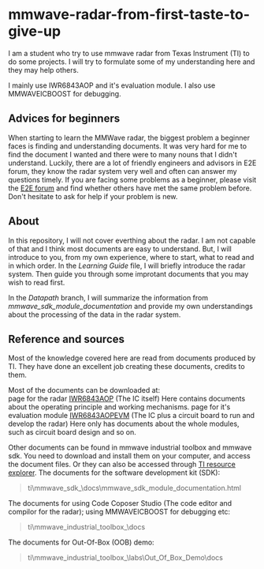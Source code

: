# mmwave-radar-from-first-taste-to-give-up
I am a student who try to use mmwave radar from Texas Instrument (TI) to do some projects. I will try to formulate some of my understanding here and they may help others.

I mainly use IWR6843AOP and it's evaluation module. I also use MMWAVEICBOOST for debugging.

## Advices for beginners
When starting to learn the MMWave radar, the biggest problem a beginner faces is finding and understanding documents. It was very hard for me to find the document I wanted and there were to many nouns that I didn't understand. Luckily, there are a lot of friendly engineers and advisors in E2E forum, they know the radar system very well and often can answer my questions timely. If you are facing some problems as a beginner, please visit the [E2E forum](https://e2e.ti.com/) and find whether others have met the same problem before. Don't hesitate to ask for help if your problem is new.
  
## About
In this repository, I will not cover everthing about the radar. I am not capable of that and I think most documents are easy to understand. But, I will introduce to you, from my own experience, where to start, what to read and in which order. In the *Learning Guide* file, I will briefly introduce the radar system. Then guide you through some improtant documents that you may wish to read first.  

In the *Datapath* branch, I will summarize the information from *mmwave_sdk_module_documentation* and provide my own understandings about the processing of the data in the radar system.  

## Reference and sources
Most of the knowledge covered here are read from documents produced by TI. They have done an excellent job creating these documents, credits to them.  

Most of the documents can be downloaded at:  
page for the radar [IWR6843AOP](https://www.ti.com/product/IWR6843AOP)  (The IC itself)  Here contains documents about the operating principle and working mechanisms.
page for it's evaluation module [IWR6843AOPEVM](https://www.ti.com/tool/IWR6843AOPEVM)  (The IC plus a circuit board to run and develop the radar) Here only has documents about the whole modules, such as circuit board design and so on.
  
Other documents can be found in mmwave industrial toolbox and mmwave sdk. You need to download and install them on your computer, and access the document files. Or they can also be accessed through [TI resource explorer](https://dev.ti.com/).
The documents for the software development kit (SDK):   
>ti\mmwave_sdk_<ver>\docs\mmwave_sdk_module_documentation.html  
  
The documents for using Code Coposer Studio (The code editor and compilor for the radar); using MMWAVEICBOOST for debugging etc:  
>ti\mmwave_industrial_toolbox_<ver>\docs  
  
The documents for Out-Of-Box (OOB) demo:  
>ti\mmwave_industrial_toolbox_<ver>\labs\Out_Of_Box_Demo\docs  



